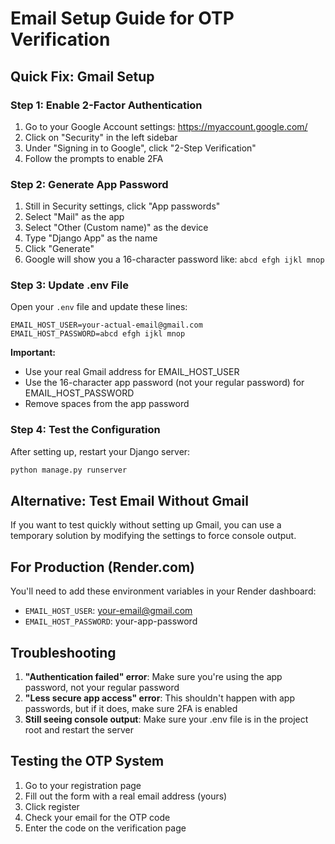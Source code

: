 # Email Setup Guide for OTP Verification

## Quick Fix: Gmail Setup

### Step 1: Enable 2-Factor Authentication
1. Go to your Google Account settings: https://myaccount.google.com/
2. Click on "Security" in the left sidebar
3. Under "Signing in to Google", click "2-Step Verification"
4. Follow the prompts to enable 2FA

### Step 2: Generate App Password
1. Still in Security settings, click "App passwords"
2. Select "Mail" as the app
3. Select "Other (Custom name)" as the device
4. Type "Django App" as the name
5. Click "Generate"
6. Google will show you a 16-character password like: `abcd efgh ijkl mnop`

### Step 3: Update .env File
Open your `.env` file and update these lines:
```
EMAIL_HOST_USER=your-actual-email@gmail.com
EMAIL_HOST_PASSWORD=abcd efgh ijkl mnop
```

**Important:** 
- Use your real Gmail address for EMAIL_HOST_USER
- Use the 16-character app password (not your regular password) for EMAIL_HOST_PASSWORD
- Remove spaces from the app password

### Step 4: Test the Configuration
After setting up, restart your Django server:
```bash
python manage.py runserver
```

## Alternative: Test Email Without Gmail

If you want to test quickly without setting up Gmail, you can use a temporary solution by modifying the settings to force console output.

## For Production (Render.com)

You'll need to add these environment variables in your Render dashboard:
- `EMAIL_HOST_USER`: your-email@gmail.com
- `EMAIL_HOST_PASSWORD`: your-app-password

## Troubleshooting

1. **"Authentication failed" error**: Make sure you're using the app password, not your regular password
2. **"Less secure app access" error**: This shouldn't happen with app passwords, but if it does, make sure 2FA is enabled
3. **Still seeing console output**: Make sure your .env file is in the project root and restart the server

## Testing the OTP System

1. Go to your registration page
2. Fill out the form with a real email address (yours)
3. Click register
4. Check your email for the OTP code
5. Enter the code on the verification page
